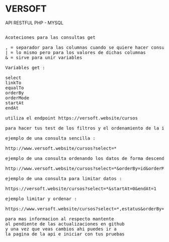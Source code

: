 # VERSOFT

API RESTFUL PHP - MYSQL

<pre>

Acoteciones para las consultas get

, = separador para las columnas cuando se quiere hacer consultas de mas de una columna
| = lo mismo pero para los valores de dichas columnas
& = sirve para unir variables

Variables get :

select
linkTo
equalTo
orderBy
orderMode
startAt
endAt

utiliza el endpoint https://versoft.website/cursos

para hacer tus test de los filtros y el ordenamiento de la informacion

ejemplo de una consulta sencilla :

http://www.versoft.website/cursos?select=*

ejemplo de una consulta ordenando los datos de forma descendente:

http://www.versoft.website/cursos?select=*&orderBy=id&orderMode=DESC

ejemplo de una consulta para limitar datos :

https://versoft.website/cursos?select=*&startAt=0&endAt=1

ejemplo limitar y ordenar :

https://www.versoft.website/cursos?select=*,estatus&orderBy=id&orderMode=DESC&startAt=0&endAt=2

para mas informacion al respecto mantente 
al pendiente de las actualizaciones en github
y una vez que veas cambios ahi puedes ir a
la pagina de la api e iniciar con tus pruebas


</pre>